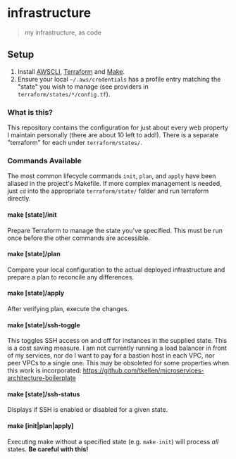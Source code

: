# infrastructure
> my infrastructure, as code

## Setup
1. Install [AWSCLI], [Terraform] and [Make].
2. Ensure your local `~/.aws/credentials` has a profile entry matching the
   "state" you wish to manage (see providers in `terraform/states/*/config.tf`).

### What is this?
This repository contains the configuration for just about every web property
I maintain personally (there are about 10 left to add!). There is a separate "terraform" for each under `terraform/states/`.

### Commands Available
The most common lifecycle commands `init`, `plan`, and `apply` have been aliased
in the project's Makefile. If more complex management is needed, just `cd` into
the appropriate `terraform/state/` folder and run terraform directly.

#### make [state]/init
Prepare Terraform to manage the state you've specified. This must be run once
before the other commands are accessible.

#### make [state]/plan
Compare your local configuration to the actual deployed infrastructure and
prepare a plan to reconcile any differences.

#### make [state]/apply
After verifying plan, execute the changes.

#### make [state]/ssh-toggle
This toggles SSH access on and off for instances in the supplied state. This
is a cost saving measure. I am not currently running a load balancer in front of
my services, nor do I want to pay for a bastion host in each VPC, nor peer VPCs
to a single one. This may be obsoleted for some properties when this work is incorporated:
https://github.com/tkellen/microservices-architecture-boilerplate

#### make [state]/ssh-status
Displays if SSH is enabled or disabled for a given state.

#### make [init|plan|apply]
Executing make without a specified state (e.g. `make init`) will process *all*
states. **Be careful with this!**

[AWSCLI]: http://docs.aws.amazon.com/cli/latest/userguide/installing.html
[Terraform]: https://www.terraform.io/downloads.html
[Make]: https://www.gnu.org/software/software.html
